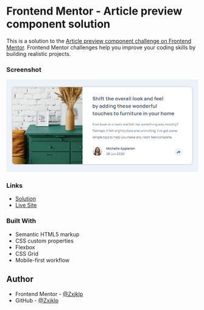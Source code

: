 # Frontend Mentor - Article preview component solution

This is a solution to the [Article preview component challenge on Frontend Mentor](https://www.frontendmentor.io/challenges/article-preview-component-dYBN_pYFT). Frontend Mentor challenges help you improve your coding skills by building realistic projects.

### Screenshot

![](./design/screenshot-article-preview-component.png)

### Links

- [Solution](https://www.frontendmentor.io/solutions/article-previe-component-WFy4u1uGjk)
- [Live Site](https://zxjklp.github.io/article-preview-component-master/)

### Built With

- Semantic HTML5 markup
- CSS custom properties
- Flexbox
- CSS Grid
- Mobile-first workflow

## Author

- Frontend Mentor - [@Zxjklp](https://www.frontendmentor.io/profile/Zxjklp)
- GitHub - [@Zxjklp](https://github.com/Zxjklp)
